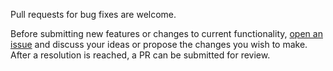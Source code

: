Pull requests for bug fixes are welcome.

Before submitting new features or changes to current functionality, [open an issue](https://github.com/DataDog/datadog-aas-linux/issues/new) and discuss your ideas or propose the changes you wish to make. After a resolution is reached, a PR can be submitted for review.